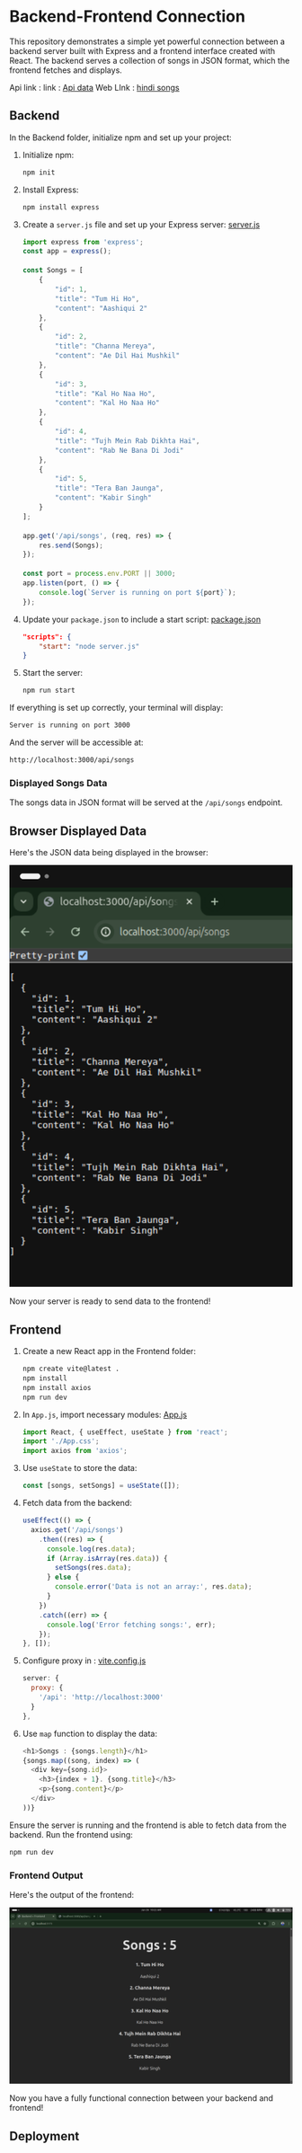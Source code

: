 # Backend-Frontend Connection

This repository demonstrates a simple yet powerful connection between a backend server built with Express and a frontend interface created with React. The backend serves a collection of songs in JSON format, which the frontend fetches and displays.

Api link : link : [Api data](https://hindisong-backend.onrender.com/)
Web LInk : [hindi songs](https://hindisong-frontend.onrender.com/)

## Backend

In the Backend folder, initialize npm and set up your project:

1. Initialize npm:
   ```bash
   npm init
   ```

2. Install Express:
   ```bash
   npm install express
   ```

3. Create a `server.js` file and set up your Express server:  [server.js](https://github.com/BuddhadebKoner/Backend-Frontend-Connection/blob/main/Backend/server.js)

   ```javascript
   import express from 'express';
   const app = express();
   
   const Songs = [
       {
           "id": 1,
           "title": "Tum Hi Ho",
           "content": "Aashiqui 2"
       },
       {
           "id": 2,
           "title": "Channa Mereya",
           "content": "Ae Dil Hai Mushkil"
       },
       {
           "id": 3,
           "title": "Kal Ho Naa Ho",
           "content": "Kal Ho Naa Ho"
       },
       {
           "id": 4,
           "title": "Tujh Mein Rab Dikhta Hai",
           "content": "Rab Ne Bana Di Jodi"
       },
       {
           "id": 5,
           "title": "Tera Ban Jaunga",
           "content": "Kabir Singh"
       }
   ];
   
   app.get('/api/songs', (req, res) => {
       res.send(Songs);
   });
   
   const port = process.env.PORT || 3000;
   app.listen(port, () => {
       console.log(`Server is running on port ${port}`);
   });
   ```

4. Update your `package.json` to include a start script: [package.json](https://github.com/BuddhadebKoner/Backend-Frontend-Connection/blob/main/Backend/package.json)
   ```json
   "scripts": {
       "start": "node server.js"
   }
   ```

5. Start the server:
   ```bash
   npm run start
   ```

If everything is set up correctly, your terminal will display:
```bash
Server is running on port 3000
```
And the server will be accessible at:
```bash
http://localhost:3000/api/songs
```

### Displayed Songs Data

The songs data in JSON format will be served at the `/api/songs` endpoint.

## Browser Displayed Data

Here's the JSON data being displayed in the browser:

![API Response](./Readme_Assets/api_res.png)

Now your server is ready to send data to the frontend!

## Frontend

1. Create a new React app in the Frontend folder:
   ```bash
   npm create vite@latest .
   npm install
   npm install axios
   npm run dev
   ```

2. In `App.js`, import necessary modules: [App.js](https://github.com/BuddhadebKoner/Backend-Frontend-Connection/blob/main/Frontend/src/App.jsx)
   ```javascript
   import React, { useEffect, useState } from 'react';
   import './App.css';
   import axios from 'axios';
   ```

3. Use `useState` to store the data:
   ```javascript
   const [songs, setSongs] = useState([]);
   ```

4. Fetch data from the backend:
   ```javascript
   useEffect(() => {
     axios.get('/api/songs')
       .then((res) => {
         console.log(res.data);
         if (Array.isArray(res.data)) {
           setSongs(res.data);
         } else {
           console.error('Data is not an array:', res.data);
         }
       })
       .catch((err) => {
         console.log('Error fetching songs:', err);
       });
   }, []);
   ```

5. Configure proxy in : [vite.config.js](https://github.com/BuddhadebKoner/Backend-Frontend-Connection/blob/main/Frontend/vite.config.js)
   ```javascript
   server: {
     proxy: {
       '/api': 'http://localhost:3000'
     }
   },
   ```

6. Use `map` function to display the data:
   ```javascript
   <h1>Songs : {songs.length}</h1>
   {songs.map((song, index) => (
     <div key={song.id}>
       <h3>{index + 1}. {song.title}</h3>
       <p>{song.content}</p>
     </div>
   ))}
   ```

Ensure the server is running and the frontend is able to fetch data from the backend. Run the frontend using:
```bash
npm run dev
```

### Frontend Output

Here's the output of the frontend:

![Frontend](./Readme_Assets/output.png)

Now you have a fully functional connection between your backend and frontend!

## Deployment